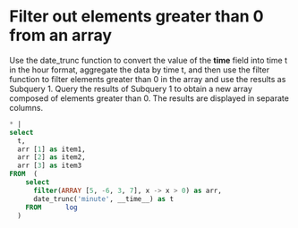 # Filter out elements greater than 0 from an array

Use the date_trunc function to convert the value of the **time** field into time t in the hour format, aggregate the data by time t, and then use the filter function to filter elements greater than 0 in the array and use the results as Subquery 1. Query the results of Subquery 1 to obtain a new array composed of elements greater than 0. The results are displayed in separate columns.

```SQL
* |
select
  t,
  arr [1] as item1,
  arr [2] as item2,
  arr [3] as item3
FROM  (
    select
      filter(ARRAY [5, -6, 3, 7], x -> x > 0) as arr,
      date_trunc('minute', __time__) as t
    FROM      log
  )
```

